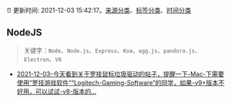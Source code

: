 :alarm_clock: 更新时间: 2021-12-03 15:42:17。[来源分类](../README.md)、[标签分类](../TAGS.md)、[时间分类](../TIMELINE.md)

## NodeJS


> 关键字：`Node`、`Node.js`、`Express`、`Koa`、`egg.js`、`pandora.js`、`Electron`、`V8`



- [2021-12-03-今天看到关于罗技鼠标垃圾驱动的帖子，提醒一下-Mac-下需要使用“罗技游戏软件”“Logitech-Gaming-Software”的同学，如果-v9+版本不好用，可以试试-v8-版本的...](https://www.v2ex.com/t/819888) 